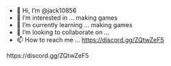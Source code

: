 - 👋 Hi, I’m @jack10856
- 👀 I’m interested in ... making games
- 🌱 I’m currently learning ... making games
- 💞️ I’m looking to collaborate on ...
- 📫 How to reach me ...  https://discord.gg/ZQtwZeF5

<!---
jack10856/jack10856 is a ✨ special ✨ repository because its `README.md` (this file) appears on your GitHub profile.
You can click the Preview link to take a look at your changes.
---> https://discord.gg/ZQtwZeF5
